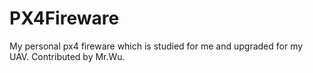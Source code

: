 # PX4Fireware
My personal px4 fireware which is studied for me and upgraded for my UAV.
Contributed by Mr.Wu.
